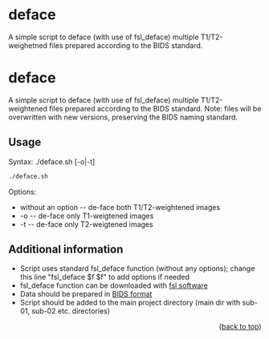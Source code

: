 # deface
A simple script to deface (with use of fsl_deface) multiple T1/T2-weighetned files prepared according to the BIDS standard.

<div id="top"></div>

# deface

A simple script to deface (with use of fsl_deface) multiple T1/T2-weightened files prepared according to the BIDS standard.
Note: files will be overwritten with new versions, preserving the BIDS naming standard.

## Usage
Syntax: ./deface.sh [-o|-t]

```sh
./deface.sh
```
Options:
* without an option 	--	 de-face both T1/T2-weightened images
* -o 			            --	 de-face only T1-weigtened images
* -t 			            -- 	 de-face only T2-weigtened images

## Additional information

* Script uses standard fsl_deface function (without any options); change this line "fsl_deface $f $f" to add options if needed
* fsl_deface function can be downloaded with [fsl software](https://fsl.fmrib.ox.ac.uk/fsl/fslwiki)
* Data should be prepared in [BIDS format](https://bids.neuroimaging.io)
* Script should be added to the main project directory (main dir with sub-01, sub-02 etc. directories)

<p align="right">(<a href="#top">back to top</a>)</p>
